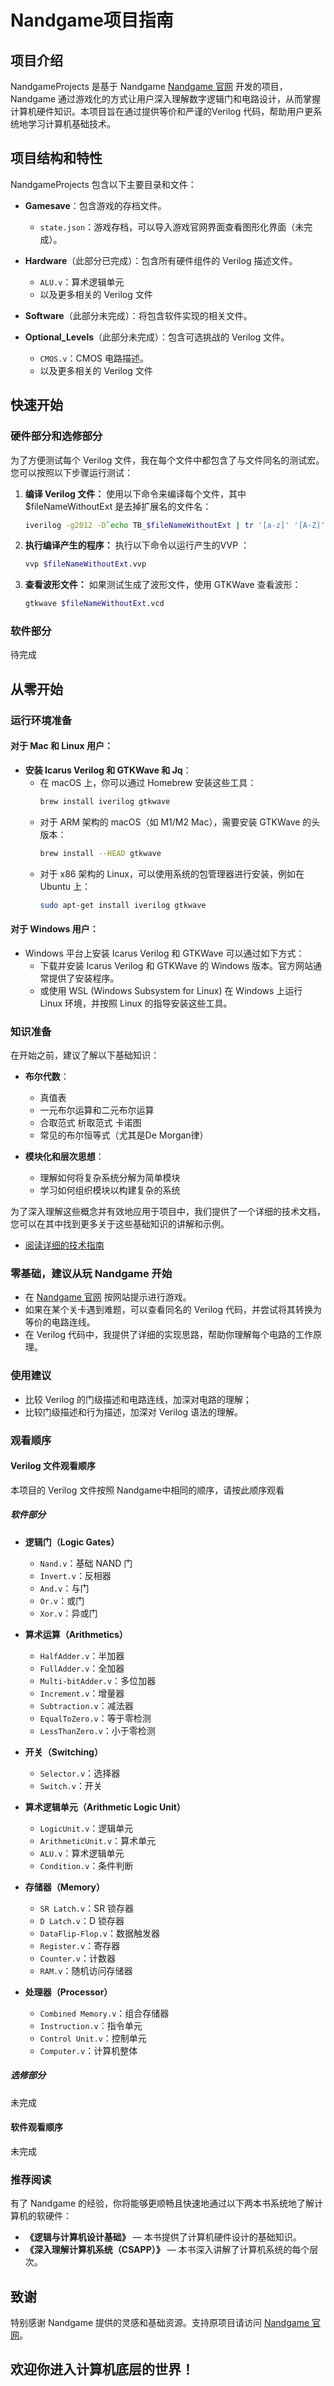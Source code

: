# Nandgame项目指南

## 项目介绍
NandgameProjects 是基于 Nandgame [Nandgame 官网](https://nandgame.com/) 开发的项目，Nandgame 通过游戏化的方式让用户深入理解数字逻辑门和电路设计，从而掌握计算机硬件知识。本项目旨在通过提供等价和严谨的Verilog 代码，帮助用户更系统地学习计算机基础技术。

## 项目结构和特性

NandgameProjects 包含以下主要目录和文件：

- **Gamesave**：包含游戏的存档文件。
  - `state.json`：游戏存档，可以导入游戏官网界面查看图形化界面（未完成）。

- **Hardware**（此部分已完成）：包含所有硬件组件的 Verilog 描述文件。
  - `ALU.v`：算术逻辑单元
  - 以及更多相关的 Verilog 文件

- **Software**（此部分未完成）：将包含软件实现的相关文件。

- **Optional_Levels**（此部分未完成）：包含可选挑战的 Verilog 文件。
  - `CMOS.v`：CMOS 电路描述。
  - 以及更多相关的 Verilog 文件
## 快速开始
### 硬件部分和选修部分
为了方便测试每个 Verilog 文件，我在每个文件中都包含了与文件同名的测试宏。您可以按照以下步骤运行测试：

1. **编译 Verilog 文件：**
   使用以下命令来编译每个文件，其中 $fileNameWithoutExt 是去掉扩展名的文件名：
    ```bash
    iverilog -g2012 -D`echo TB_$fileNameWithoutExt | tr '[a-z]' '[A-Z]'` -o $fileNameWithoutExt.vvp $fileName
    ```
2. **执行编译产生的程序：**
    执行以下命令以运行产生的VVP ：
    ```bash
    vvp $fileNameWithoutExt.vvp
    ```
3. **查看波形文件：**
    如果测试生成了波形文件，使用 GTKWave 查看波形：
    ```bash
    gtkwave $fileNameWithoutExt.vcd
    ```
### 软件部分
待完成

## 从零开始
### 运行环境准备

#### 对于 Mac 和 Linux 用户：
- **安装 Icarus Verilog 和 GTKWave 和 Jq**：
  - 在 macOS 上，你可以通过 Homebrew 安装这些工具：
    ```bash
    brew install iverilog gtkwave
    ```
  - 对于 ARM 架构的 macOS（如 M1/M2 Mac），需要安装 GTKWave 的头版本：
    ```bash
    brew install --HEAD gtkwave
    ```
  - 对于 x86 架构的 Linux，可以使用系统的包管理器进行安装，例如在 Ubuntu 上：
    ```bash
    sudo apt-get install iverilog gtkwave
    ```

#### 对于 Windows 用户：
- Windows 平台上安装 Icarus Verilog 和 GTKWave 可以通过如下方式：
  - 下载并安装 Icarus Verilog 和 GTKWave 的 Windows 版本。官方网站通常提供了安装程序。
  - 或使用 WSL (Windows Subsystem for Linux) 在 Windows 上运行 Linux 环境，并按照 Linux 的指导安装这些工具。

### 知识准备
在开始之前，建议了解以下基础知识：
- **布尔代数**：
  - 真值表
  - 一元布尔运算和二元布尔运算
  - 合取范式 析取范式 卡诺图
  - 常见的布尔恒等式（尤其是De Morgan律）

- **模块化和层次思想**：
  - 理解如何将复杂系统分解为简单模块
  - 学习如何组织模块以构建复杂的系统

为了深入理解这些概念并有效地应用于项目中，我们提供了一个详细的技术文档，您可以在其中找到更多关于这些基础知识的讲解和示例。

- [阅读详细的技术指南](Technical_Guide.md)

### 零基础，建议从玩 Nandgame 开始
- 在 [Nandgame 官网](https://nandgame.com/) 按网站提示进行游戏。
- 如果在某个关卡遇到难题，可以查看同名的 Verilog 代码，并尝试将其转换为等价的电路连线。
- 在 Verilog 代码中，我提供了详细的实现思路，帮助你理解每个电路的工作原理。

### 使用建议
- 比较 Verilog 的门级描述和电路连线，加深对电路的理解；
- 比较门级描述和行为描述，加深对 Verilog 语法的理解。

### 观看顺序
#### Verilog 文件观看顺序
本项目的 Verilog 文件按照 Nandgame中相同的顺序，请按此顺序观看
##### 软件部分
- **逻辑门（Logic Gates）**
  - `Nand.v`：基础 NAND 门
  - `Invert.v`：反相器
  - `And.v`：与门
  - `Or.v`：或门
  - `Xor.v`：异或门

- **算术运算（Arithmetics）**
  - `HalfAdder.v`：半加器
  - `FullAdder.v`：全加器
  - `Multi-bitAdder.v`：多位加器
  - `Increment.v`：增量器
  - `Subtraction.v`：减法器
  - `EqualToZero.v`：等于零检测
  - `LessThanZero.v`：小于零检测

- **开关（Switching）**
  - `Selector.v`：选择器
  - `Switch.v`：开关

- **算术逻辑单元（Arithmetic Logic Unit）**
  - `LogicUnit.v`：逻辑单元
  - `ArithmeticUnit.v`：算术单元
  - `ALU.v`：算术逻辑单元
  - `Condition.v`：条件判断

- **存储器（Memory）**
  - `SR Latch.v`：SR 锁存器
  - `D Latch.v`：D 锁存器
  - `DataFlip-Flop.v`：数据触发器
  - `Register.v`：寄存器
  - `Counter.v`：计数器
  - `RAM.v`：随机访问存储器

- **处理器（Processor）**
  - `Combined Memory.v`：组合存储器
  - `Instruction.v`：指令单元
  - `Control Unit.v`：控制单元
  - `Computer.v`：计算机整体
##### 选修部分
未完成
#### 软件观看顺序
未完成
### 推荐阅读
有了 Nandgame 的经验，你将能够更顺畅且快速地通过以下两本书系统地了解计算机的软硬件：
- **《逻辑与计算机设计基础》** — 本书提供了计算机硬件设计的基础知识。
- **《深入理解计算机系统（CSAPP）》** — 本书深入讲解了计算机系统的每个层次。

## 致谢
特别感谢 Nandgame 提供的灵感和基础资源。支持原项目请访问 [Nandgame 官网](https://nandgame.com/)。

## 欢迎你进入计算机底层的世界！